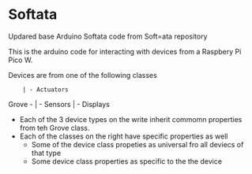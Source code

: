 # Softata
Updared base Arduino Softata code from Soft=ata repository

This is the arduino code for interacting with devices from a Raspbery Pi Pico W.

Devices are from one of the following classes

        | - Actuators
Grove - | - Sensors
        | - Displays

- Each of the 3 device types on the write inherit commomn properties from teh Grove class.
- Each of the classes on the right have specific properties as well
  - Some of the device class propeties as universal fro all deviecs of that type
  - Some device class properties as specific to the the device
